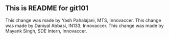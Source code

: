 ## This is README for git101

This change was made by Yash Pahalajani, MTS, Innovaccer.
This change was made by Daniyal Abbasi, IN133, Innovaccer.
This change was made by Mayank Singh, SDE Intern, Innovaccer.
